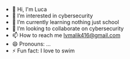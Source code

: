 - 👋 Hi, I'm Luca
- 👀 I’m interested in cybersecurity
- 🌱 I’m currently learning nothing just school
- 💞️ I’m looking to collaborate on cybersecurity
- 📫 How to reach me lvmalik416@gmail.com
- 😄 Pronouns: ...
- ⚡ Fun fact: I love to swim

<!---
cowmilk2000/cowmilk2000 is a ✨ special ✨ repository because its `README.md` (this file) appears on your GitHub profile.
You can click the Preview link to take a look at your changes.
--->
